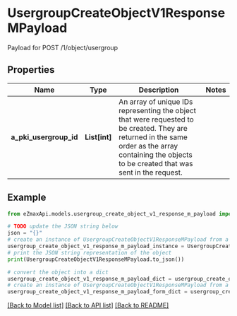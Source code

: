 # UsergroupCreateObjectV1ResponseMPayload

Payload for POST /1/object/usergroup

## Properties

Name | Type | Description | Notes
------------ | ------------- | ------------- | -------------
**a_pki_usergroup_id** | **List[int]** | An array of unique IDs representing the object that were requested to be created.  They are returned in the same order as the array containing the objects to be created that was sent in the request. | 

## Example

```python
from eZmaxApi.models.usergroup_create_object_v1_response_m_payload import UsergroupCreateObjectV1ResponseMPayload

# TODO update the JSON string below
json = "{}"
# create an instance of UsergroupCreateObjectV1ResponseMPayload from a JSON string
usergroup_create_object_v1_response_m_payload_instance = UsergroupCreateObjectV1ResponseMPayload.from_json(json)
# print the JSON string representation of the object
print(UsergroupCreateObjectV1ResponseMPayload.to_json())

# convert the object into a dict
usergroup_create_object_v1_response_m_payload_dict = usergroup_create_object_v1_response_m_payload_instance.to_dict()
# create an instance of UsergroupCreateObjectV1ResponseMPayload from a dict
usergroup_create_object_v1_response_m_payload_form_dict = usergroup_create_object_v1_response_m_payload.from_dict(usergroup_create_object_v1_response_m_payload_dict)
```
[[Back to Model list]](../README.md#documentation-for-models) [[Back to API list]](../README.md#documentation-for-api-endpoints) [[Back to README]](../README.md)


